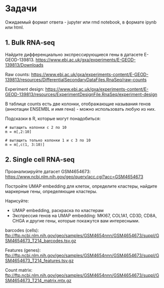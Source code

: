 # Задачи
Ожидаемый формат ответа - jupyter или rmd notebook, в формате ipynb или html.

## 1. Bulk RNA-seq
Найдите дифференциально экспрессирующиеся гены в датасете E-GEOD-139813.
https://www.ebi.ac.uk/gxa/experiments/E-GEOD-139813/Downloads

Raw counts: https://www.ebi.ac.uk/gxa/experiments-content/E-GEOD-139813/resources/DifferentialSecondaryDataFiles.RnaSeq/raw-counts

Experiment design: https://www.ebi.ac.uk/gxa/experiments-content/E-GEOD-139813/resources/ExperimentDesignFile.RnaSeq/experiment-design

В таблице counts есть две колонки, отображающие называния генов (аннотации ENSEMBL и имя гена) - можно использовать любую из них.

Подсказки в R, которые могут понадобиться:
```{r}
# вытащить колонки с 2 по 10
m = m[,2:10]

# вытащить только колонки 1 и с 3 по 10
m = m[,c(1, 3:10)]
```

## 2. Single cell RNA-seq
Проанализируйте датасет GSM4654673: https://www.ncbi.nlm.nih.gov/geo/query/acc.cgi?acc=GSM4654673

Постройте UMAP embedding для клеток, определите кластеры, найдите маркерные гены, определяющие кластеры.

Нарисуйте:
* UMAP embedding, раскраска по кластерам
* Экспрессия генов на UMAP embedding: MKI67, COL1A1, CD3D, CD8A, CHGA и другие гены, которые покажутся вам интересными.

barcodes (cells):
ftp://ftp.ncbi.nlm.nih.gov/geo/samples/GSM4654nnn/GSM4654673/suppl/GSM4654673_T214_barcodes.tsv.gz

Features (genes):
ftp://ftp.ncbi.nlm.nih.gov/geo/samples/GSM4654nnn/GSM4654673/suppl/GSM4654673_T214_features.tsv.gz

Count matrix:
ftp://ftp.ncbi.nlm.nih.gov/geo/samples/GSM4654nnn/GSM4654673/suppl/GSM4654673_T214_matrix.mtx.gz
